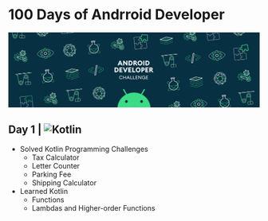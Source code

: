 # 100 Days of Andrroid Developer 
![Cover](/Pictures/cover.gif "Cover")
## Day 1 | <img alt="Kotlin" src="https://img.shields.io/badge/Kotlin-B125EA?logo=kotlin&logoColor=white&style=flat" />
- Solved Kotlin Programming Challenges
  - Tax Calculator
  - Letter Counter
  - Parking Fee
  - Shipping Calculator
- Learned Kotlin
  - Functions
  - Lambdas and Higher-order Functions
